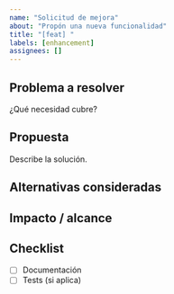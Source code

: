 ```yaml
---
name: "Solicitud de mejora"
about: "Propón una nueva funcionalidad"
title: "[feat] "
labels: [enhancement]
assignees: []
---
```


## Problema a resolver
¿Qué necesidad cubre?

## Propuesta
Describe la solución.

## Alternativas consideradas

## Impacto / alcance

## Checklist
- [ ] Documentación
- [ ] Tests (si aplica)